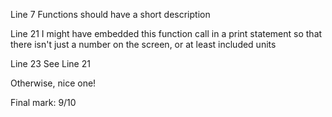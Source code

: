 Line 7 Functions should have a short description

Line 21 I might have embedded this function call in a print statement so that there isn't just a number on the screen, or
at least included units

Line 23 See Line 21

Otherwise, nice one!

Final mark: 9/10
